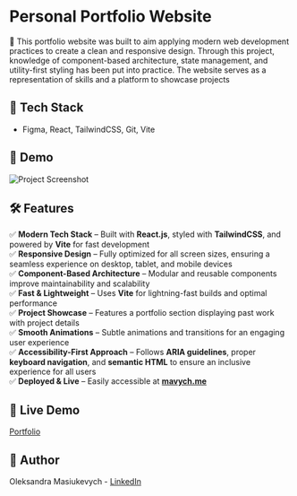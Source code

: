 # Personal Portfolio Website 
🎯 This portfolio website was built to aim applying modern web development practices to create a clean and responsive design. Through this project, knowledge of component-based architecture, state management, and utility-first styling has been put into practice. The website serves as a representation of skills and a platform to showcase projects 
 
## 🚀 Tech Stack  
- Figma, React, TailwindCSS, Git, Vite 
 
## 📸 Demo  
![Project Screenshot](screenshot.png)  
 
## 🛠️ Features  
✅ **Modern Tech Stack** – Built with **React.js**, styled with **TailwindCSS**, and powered by **Vite** for fast development  
✅ **Responsive Design** – Fully optimized for all screen sizes, ensuring a seamless experience on desktop, tablet, and mobile devices  
✅ **Component-Based Architecture** – Modular and reusable components improve maintainability and scalability  
✅ **Fast & Lightweight** – Uses **Vite** for lightning-fast builds and optimal performance   
✅ **Project Showcase** – Features a portfolio section displaying past work with project details  
✅ **Smooth Animations** – Subtle animations and transitions for an engaging user experience  
✅ **Accessibility-First Approach** – Follows **ARIA guidelines**, proper **keyboard navigation**, and **semantic HTML** to ensure an inclusive experience for all users  
✅ **Deployed & Live** – Easily accessible at **[mavych.me](https://mavych.me)** 

## 🔗 Live Demo  
[Portfolio](https://mavych.me)

## 👤 Author  
Oleksandra Masiukevych - [LinkedIn](https://www.linkedin.com/in/omasiukevych)
